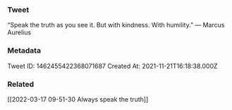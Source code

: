 ### Tweet
“Speak the truth as you see it. But with kindness. With humility.” — Marcus Aurelius

### Metadata
Tweet ID: 1462455422368071687
Created At: 2021-11-21T16:18:38.000Z

### Related
[[2022-03-17 09-51-30 Always speak the truth]]

